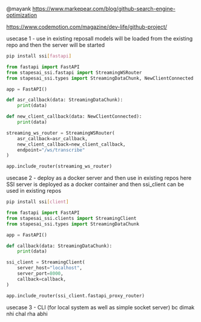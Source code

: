 @mayank https://www.markepear.com/blog/github-search-engine-optimization

https://www.codemotion.com/magazine/dev-life/github-project/

usecase 1 - use in existing reposall models will be loaded from the existing repo and then the server will be started

```bash
pip install ssi[fastapi]
```

```python
from fastapi import FastAPI
from stapesai_ssi.fastapi import StreamingWSRouter
from stapesai_ssi.types import StreamingDataChunk, NewClientConnected

app = FastAPI()

def asr_callback(data: StreamingDataChunk):
    print(data)

def new_client_callback(data: NewClientConnected):
    print(data)

streaming_ws_router = StreamingWSRouter(
    asr_callback=asr_callback,
    new_client_callback=new_client_callback,
    endpoint="/ws/transcribe"
)

app.include_router(streaming_ws_router)
```

usecase 2 - deploy as a docker server and then use in existing repos
here SSI server is deployed as a docker container and then ssi_client can be used in existing repos

```bash
pip install ssi[client]
```

```python
from fastapi import FastAPI
from stapesai_ssi.clients import StreamingClient
from stapesai_ssi.types import StreamingDataChunk

app = FastAPI()

def callback(data: StreamingDataChunk):
    print(data)

ssi_client = StreamingClient(
    server_host="localhost",
    server_port=8000,
    callback=callback,
)

app.include_router(ssi_client.fastapi_proxy_router)
```

usecase 3 - CLI (for local system as well as simple socket server)
bc dimak nhi chal rha abhi
